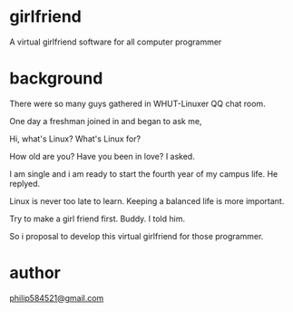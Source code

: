 girlfriend
==========

A virtual girlfriend software for all computer programmer

background
==========

There were so many guys gathered in WHUT-Linuxer QQ chat room.  

One day a freshman joined in and began to ask me,  

Hi, what's Linux? What's Linux for?  

How old are you? Have you been in love? I asked.  

I am single and i am ready to start the fourth year of my campus life. He replyed.  

Linux is never too late to learn. Keeping a balanced life is more important.  

Try to make a girl friend first. Buddy. I told him.  

So i proposal to develop this virtual girlfriend for those programmer.  


author
======
philip584521@gmail.com
